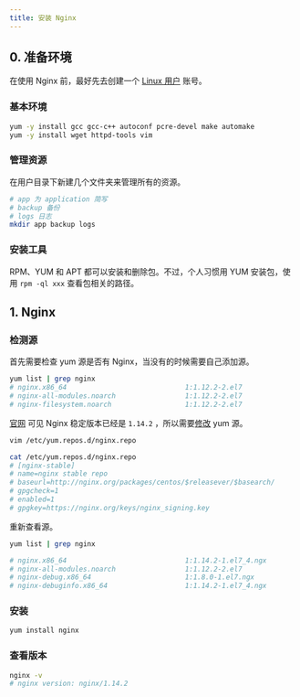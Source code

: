 ```yaml
---
title: 安装 Nginx
---
```


## 0. 准备环境

在使用 Nginx 前，最好先去创建一个 [Linux 用户](/OS/centos/01-add-user.html) 账号。

### 基本环境

```bash
yum -y install gcc gcc-c++ autoconf pcre-devel make automake
yum -y install wget httpd-tools vim
```

### 管理资源

在用户目录下新建几个文件夹来管理所有的资源。

```bash
# app 为 application 简写
# backup 备份
# logs 日志
mkdir app backup logs
```

### 安装工具

RPM、YUM 和 APT 都可以安装和删除包。不过，个人习惯用 YUM 安装包，使用 `rpm -ql xxx` 查看包相关的路径。

## 1. Nginx

### 检测源

首先需要检查 yum 源是否有 Nginx，当没有的时候需要自己添加源。

```bash
yum list | grep nginx
# nginx.x86_64                             1:1.12.2-2.el7                  epel   
# nginx-all-modules.noarch                 1:1.12.2-2.el7                  epel   
# nginx-filesystem.noarch                  1:1.12.2-2.el7    
```

[官网](http://nginx.org/en/download.html) 可见 Nginx 稳定版本已经是 `1.14.2` ，所以需要[修改](http://nginx.org/en/linux_packages.html) yum 源。

```bash
vim /etc/yum.repos.d/nginx.repo

cat /etc/yum.repos.d/nginx.repo
# [nginx-stable]
# name=nginx stable repo
# baseurl=http://nginx.org/packages/centos/$releasever/$basearch/
# gpgcheck=1
# enabled=1
# gpgkey=https://nginx.org/keys/nginx_signing.key

```

重新查看源。

```bash
yum list | grep nginx 

# nginx.x86_64                             1:1.14.2-1.el7_4.ngx            nginx-stable
# nginx-all-modules.noarch                 1:1.12.2-2.el7                  epel   
# nginx-debug.x86_64                       1:1.8.0-1.el7.ngx               nginx-stable
# nginx-debuginfo.x86_64                   1:1.14.2-1.el7_4.ngx            nginx-stable
```

### 安装

```bash
yum install nginx
```

### 查看版本

```bash
nginx -v
# nginx version: nginx/1.14.2
```